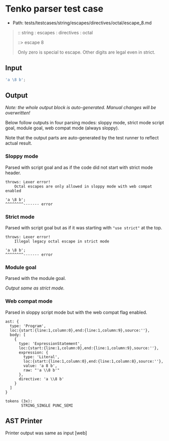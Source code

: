 # Tenko parser test case

- Path: tests/testcases/string/escapes/directives/octal/escape_8.md

> :: string : escapes : directives : octal
>
> ::> escape 8
>
> Only zero is special to escape. Other digits are legal even in strict.

## Input

`````js
'a \8 b';
`````

## Output

_Note: the whole output block is auto-generated. Manual changes will be overwritten!_

Below follow outputs in four parsing modes: sloppy mode, strict mode script goal, module goal, web compat mode (always sloppy).

Note that the output parts are auto-generated by the test runner to reflect actual result.

### Sloppy mode

Parsed with script goal and as if the code did not start with strict mode header.

`````
throws: Lexer error!
    Octal escapes are only allowed in sloppy mode with web compat enabled

'a \8 b';
^^^^^^^^------- error
`````

### Strict mode

Parsed with script goal but as if it was starting with `"use strict"` at the top.

`````
throws: Lexer error!
    Illegal legacy octal escape in strict mode

'a \8 b';
^^^^^^^^------- error
`````


### Module goal

Parsed with the module goal.

_Output same as strict mode._

### Web compat mode

Parsed in sloppy script mode but with the web compat flag enabled.

`````
ast: {
  type: 'Program',
  loc:{start:{line:1,column:0},end:{line:1,column:9},source:''},
  body: [
    {
      type: 'ExpressionStatement',
      loc:{start:{line:1,column:0},end:{line:1,column:9},source:''},
      expression: {
        type: 'Literal',
        loc:{start:{line:1,column:0},end:{line:1,column:8},source:''},
        value: 'a 8 b',
        raw: "'a \\8 b'"
      },
      directive: 'a \\8 b'
    }
  ]
}

tokens (3x):
       STRING_SINGLE PUNC_SEMI
`````


## AST Printer

Printer output was same as input [web]
